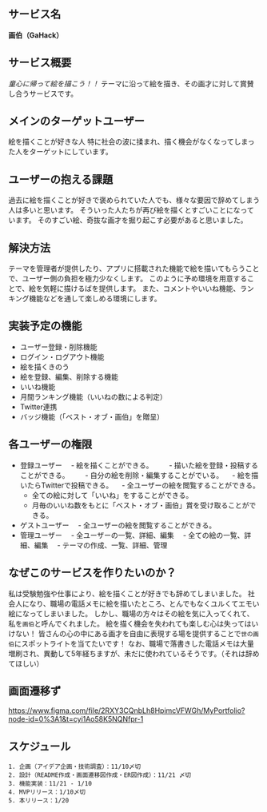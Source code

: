 ## サービス名
**画伯（GaHack）**

## サービス概要
*童心に帰って絵を描こう！！*
テーマに沿って絵を描き、その画才に対して賞賛し合うサービスです。

## メインのターゲットユーザー
絵を描くことが好きな人
特に社会の波に揉まれ、描く機会がなくなってしまった人をターゲットにしています。

## ユーザーの抱える課題
過去に絵を描くことが好きで褒められていた人でも、様々な要因で辞めてしまう人は多いと思います。
そういった人たちが再び絵を描くとすごいことになっています。
そのすごい絵、奇抜な画才を掘り起こす必要があると思いました。

## 解決方法
テーマを管理者が提供したり、アプリに搭載された機能で絵を描いてもらうことで、ユーザー側の負担を極力少なくします。
このように予め環境を用意することで、絵を気軽に描けるばを提供します。
また、コメントやいいね機能、ランキング機能などを通して楽しめる環境にします。

## 実装予定の機能
- ユーザー登録・削除機能
- ログイン・ログアウト機能
- 絵を描くきのう
- 絵を登録、編集、削除する機能
- いいね機能
- 月間ランキング機能（いいねの数による判定）
- Twitter連携
- バッジ機能（「ベスト・オブ・画伯」を贈呈）

## 各ユーザーの権限
- 登録ユーザー
　- 絵を描くことができる。
　　- 描いた絵を登録・投稿することができる。
　　- 自分の絵を削除・編集することがでいる。
　- 絵を描いたらTwitterで投稿できる。
　- 全ユーザーの絵を閲覧することができる。
  - 全ての絵に対して「いいね」をすることができる。
  - 月毎のいいね数をもとに「ベスト・オブ・画伯」賞を受け取ることができる。
- ゲストユーザー
　- 全ユーザーの絵を閲覧することができる。
- 管理ユーザー
　- 全ユーザーの一覧、詳細、編集
　- 全ての絵の一覧、詳細、編集
　- テーマの作成、一覧、詳細、管理

## なぜこのサービスを作りたいのか？
私は受験勉強や仕事により、絵を描くことが好きでも辞めてしまいました。
社会人になり、職場の電話メモに絵を描いたところ、とんでもなくユルくてエモい絵になってしまいました。
しかし、職場の方々はその絵を気に入ってくれて、私を`画伯`と呼んでくれました。
絵を描く機会を失われても楽しむ心は失ってはいけない！
皆さんの心の中にある画才を自由に表現する場を提供することで`世の画伯`にスポットライトを当てたいです！
なお、職場で落書きした電話メモは大量増刷され、異動して5年経ちますが、未だに使われているそうです。（それは辞めてほしい）

## 画面遷移ず
https://www.figma.com/file/2RXY3CQnbLh8HpimcVFWGh/MyPortfolio?node-id=0%3A1&t=cyi1Ao58K5NQNfpr-1

## スケジュール
```
1. 企画（アイデア企画・技術調査）：11/10〆切
2. 設計（README作成・画面遷移図作成・ER図作成）：11/21 〆切
3. 機能実装：11/21 - 1/10
4. MVPリリース：1/10〆切
5. 本リリース：1/20
```
